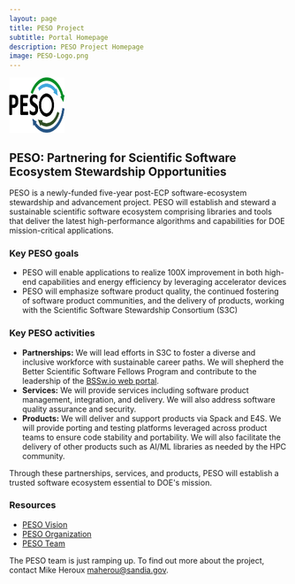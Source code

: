 ```yaml
---
layout: page
title: PESO Project
subtitle: Portal Homepage
description: PESO Project Homepage
image: PESO-Logo.png
---
```


<img src="PESO-Logo.png" width="100" height="100">

## PESO: Partnering for Scientific Software Ecosystem Stewardship Opportunities

PESO is a newly-funded five-year post-ECP software-ecosystem stewardship and advancement project.  PESO will establish and steward a sustainable scientific software ecosystem comprising libraries and tools that deliver the latest high-performance algorithms and capabilities for DOE mission-critical applications. 

### Key PESO goals
- PESO will enable applications to realize 100X improvement in both high-end capabilities and energy efficiency by leveraging accelerator devices
- PESO will emphasize software product quality, the continued fostering of software product communities, and the delivery of products, working with the Scientific Software Stewardship Consortium (S3C)

### Key PESO  activities
- **Partnerships:**  We will lead efforts in S3C to foster a diverse and inclusive workforce with sustainable career paths.  We will shepherd the Better Scientific Software Fellows Program and contribute to the leadership of the [BSSw.io web portal](https://bssw.io).
- **Services:** We will provide services including software product management, integration, and delivery. We will also address software quality assurance and security.
- **Products:** We will deliver and support products via Spack and E4S. We will provide porting and testing platforms leveraged across product teams to ensure code stability and portability.  We will also facilitate the delivery of other products such as AI/ML libraries as needed by the HPC community.

Through these partnerships, services, and products, PESO will establish a trusted software ecosystem essential to DOE's mission.

### Resources
- [PESO Vision](PESOVision.md)
- [PESO Organization](PESOOrganization.md)
- [PESO Team](PESOTeam.md)

The PESO team is just ramping up.  To find out more about the project, contact Mike Heroux <maherou@sandia.gov>.